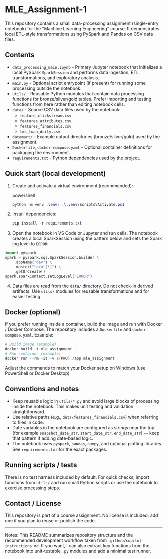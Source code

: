 # MLE_Assignment-1

This repository contains a small data-processing assignment (single-entry notebook) for the "Machine Learning Engineering" course. It demonstrates local ETL-style transformations using PySpark and Pandas on CSV data files.

## Contents

- `data_processing_main.ipynb` - Primary Jupyter notebook that initializes a local PySpark `SparkSession` and performs data ingestion, ETL transformations, and exploratory analysis.
- `main.py` - Optional script entrypoint (if present) for running some processing outside the notebook.
- `utils/` - Reusable Python modules that contain data processing functions for bronze/silver/gold tables. Prefer importing and testing functions from here rather than editing notebook cells.
- `data/` - Source CSV data files used by the notebook:
  - `feature_clickstream.csv`
  - `features_attributes.csv`
  - `features_financials.csv`
  - `lms_loan_daily.csv`
- `datamart/` - Example output directories (bronze/silver/gold) used by the assignment.
- `Dockerfile`, `docker-compose.yaml` - Optional container definitions for packaging the environment.
- `requirements.txt` - Python dependencies used by the project.

## Quick start (local development)

1. Create and activate a virtual environment (recommended):

   powershell
   ```powershell
   python -m venv .venv; .\.venv\Scripts\Activate.ps1
   ```

2. Install dependencies:

   ```powershell
   pip install -r requirements.txt
   ```

3. Open the notebook in VS Code or Jupyter and run cells. The notebook creates a local SparkSession using the pattern below and sets the Spark log level to `ERROR`:

```python
import pyspark
spark = pyspark.sql.SparkSession.builder \
    .appName("dev") \
    .master("local[*]") \
    .getOrCreate()
spark.sparkContext.setLogLevel("ERROR")
```

4. Data files are read from the `data/` directory. Do not check-in derived artifacts. Use `utils/` modules for reusable transformations and for easier testing.

## Docker (optional)

If you prefer running inside a container, build the image and run with Docker / Docker Compose. The repository includes a `Dockerfile` and `docker-compose.yaml`. Example:

```powershell
# Build image (example)
docker build -t mle_assignment .
# Run container (example)
docker run --rm -it -v ${PWD}:/app mle_assignment
```

Adjust the commands to match your Docker setup on Windows (use PowerShell or Docker Desktop).

## Conventions and notes

- Keep reusable logic in `utils/*.py` and avoid large blocks of processing inside the notebook. This makes unit testing and validation straightforward.
- Use relative paths (e.g., `data/features_financials.csv`) when referring to files in code.
- Date variables in the notebook are configured as strings near the top (for example `snapshot_date_str`, `start_date_str`, `end_date_str`) — keep that pattern if adding date-based logic.
- The notebook uses `pyspark`, `pandas`, `numpy`, and optional plotting libraries. See `requirements.txt` for the exact packages.

## Running scripts / tests

There is no test harness included by default. For quick checks, import functions from `utils/` and run small Python scripts or use the notebook to exercise processing steps.

## Contact / License

This repository is part of a course assignment. No license is included; add one if you plan to reuse or publish the code.

---

Notes: This README summarizes repository structure and the recommended development workflow taken from `.github/copilot-instructions.md`. If you want, I can also extract key functions from the notebook into unit-testable `.py` modules and add a minimal test runner.
